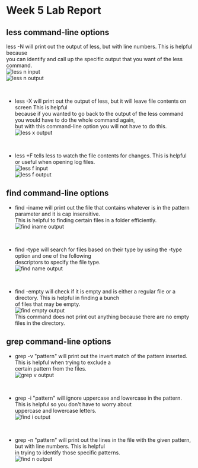 # Week 5 Lab Report

## less command-line options
less -N <filename> will print out the output of less, but with line numbers. This is helpful because <br/>
you can identify and call up the specific output that you want of the less command. <br/>
![less n input](https://user-images.githubusercontent.com/114313685/198956083-5186bcf9-6aa9-4f10-adee-410aa62e5212.PNG) <br/>
![less n output](https://user-images.githubusercontent.com/114313685/198944646-87564c9a-9ad5-4c3c-8a30-2e0dc4d90090.PNG) <br/>

<br/>
  
- less -X <filename> will print out the output of less, but it will leave file contents on screen This is helpful <br/>
because if you wanted to go back to the output of the less command you would have to do the whole command again, <br/>
but with this command-line option you will not have to do this. <br/>
![less x output](https://user-images.githubusercontent.com/114313685/198944786-f1e4204b-f8f8-4319-b886-bcda4037ed21.PNG) <br/>

<br/>

- less +F <filename> tells less to watch the file contents for changes. This is helpful or useful when opening log files. <br/>
![less f input](https://user-images.githubusercontent.com/114313685/198945297-0f2df8d8-315f-4d54-b4e5-c18bec1df784.PNG)   <br/>
![less f output](https://user-images.githubusercontent.com/114313685/198945330-f11dc234-8b5c-44c4-850b-f8e4089a77ee.PNG)  <br/>
  
## find command-line options
- find -iname <pattern> will print out the file that contains whatever is in the pattern parameter and it is cap insensitive. <br/>
This is helpful to finding certain files in a folder efficiently. <br/>
![find iname output](https://user-images.githubusercontent.com/114313685/198947568-be4773c2-592b-492b-9e80-310b284e7e4b.PNG) <br/>

<br/>
  
- find -type <type> <name> will search for files based on their type by using the -type option and one of the following <br/>
descriptors to specify the file type. <br/>
![find name output](https://user-images.githubusercontent.com/114313685/198950682-d0745adb-cc9f-4ae5-ae15-fdf7829fcb59.PNG) <br/>
  
<br/>
 
- find <path> -empty will check if it is empty and is either a regular file or a directory. This is helpful in finding a bunch <br/>
of files that may be empty. <br/>
![find empty output](https://user-images.githubusercontent.com/114313685/198951346-5378e885-60cd-4daf-86a5-61d34fea17e9.PNG) <br/>
This command does not print out anything because there are no empty files in the directory. <br/>
  
## grep command-line options
- grep -v "pattern" <file> will print out the invert match of the pattern inserted. This is helpful when trying to exclude a <br/>
certain pattern from the files. <br/>
![grep v output](https://user-images.githubusercontent.com/114313685/198954144-88cd6081-efbb-4260-93e3-79c69880f298.PNG) <br/>

<br/>
  
- grep -i "pattern" <file> will ignore uppercase and lowercase in the pattern. This is helpful so you don't have to worry about <br/>
uppercase and lowercase letters. <br/>
![find i output](https://user-images.githubusercontent.com/114313685/198954426-08a80619-1f34-4962-af89-c40eff172645.PNG) <br/> 

<br/>
  
- grep -n "pattern" <file> will print out the lines in the file with the given pattern, but with line numbers. This is helpful <br/>
in trying to identify those specific patterns. <br/>
![find n output](https://user-images.githubusercontent.com/114313685/198954649-b68a9350-6284-41d3-aed6-8c0351368302.PNG) <br/>

